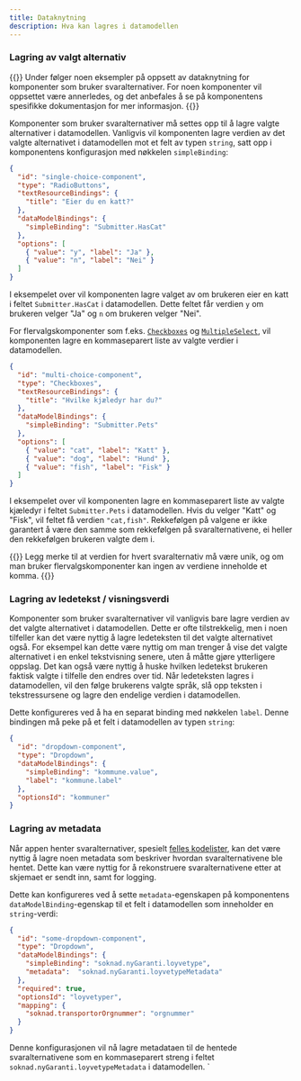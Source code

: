 ```yaml
---
title: Dataknytning
description: Hva kan lagres i datamodellen
---
```


### Lagring av valgt alternativ

{{<notice info>}}
Under følger noen eksempler på oppsett av dataknytning for komponenter som bruker svaralternativer. For noen komponenter
vil oppsettet være annerledes, og det anbefales å se på komponentens spesifikke dokumentasjon for mer informasjon.
{{</notice>}}

Komponenter som bruker svaralternativer må settes opp til å lagre valgte alternativer i datamodellen. Vanligvis vil
komponenten lagre verdien av det valgte alternativet i datamodellen mot et felt av typen `string`, satt opp i
komponentens konfigurasjon med nøkkelen `simpleBinding`:

```json {hl_lines=["8"]}
{
  "id": "single-choice-component",
  "type": "RadioButtons",
  "textResourceBindings": {
    "title": "Eier du en katt?"
  },
  "dataModelBindings": {
    "simpleBinding": "Submitter.HasCat"
  },
  "options": [
    { "value": "y", "label": "Ja" },
    { "value": "n", "label": "Nei" }
  ]
}
```

I eksempelet over vil komponenten lagre valget av om brukeren eier en katt i feltet `Submitter.HasCat` i datamodellen.
Dette feltet får verdien `y` om brukeren velger "Ja" og `n` om brukeren velger "Nei".

For flervalgskomponenter som f.eks. [`Checkboxes`](../../../../../reference/ux/components/checkboxes) og
[`MultipleSelect`](../../../../../reference/ux/components/multipleselect), vil komponenten lagre en kommaseparert
liste av valgte verdier i datamodellen.

```json
{
  "id": "multi-choice-component",
  "type": "Checkboxes",
  "textResourceBindings": {
    "title": "Hvilke kjæledyr har du?"
  },
  "dataModelBindings": {
    "simpleBinding": "Submitter.Pets"
  },
  "options": [
    { "value": "cat", "label": "Katt" },
    { "value": "dog", "label": "Hund" },
    { "value": "fish", "label": "Fisk" }
  ]
}
```

I eksempelet over vil komponenten lagre en kommaseparert liste av valgte kjæledyr i feltet `Submitter.Pets` i
datamodellen. Hvis du velger "Katt" og "Fisk", vil feltet få verdien `"cat,fish"`. Rekkefølgen på valgene er ikke
garantert å være den samme som rekkefølgen på svaralternativene, ei heller den rekkefølgen brukeren valgte dem i.

{{<notice warning>}}
Legg merke til at verdien for hvert svaralternativ må være unik, og om man bruker flervalgskomponenter kan ingen
av verdiene inneholde et komma.
{{</notice>}}

### Lagring av ledetekst / visningsverdi

Komponenter som bruker svaralternativer vil vanligvis bare lagre verdien av det valgte alternativet i datamodellen.
Dette er ofte tilstrekkelig, men i noen tilfeller kan det være nyttig å lagre ledeteksten til det valgte alternativet
også. For eksempel kan dette være nyttig om man trenger å vise det valgte alternativet i en enkel tekstvisning senere,
uten å måtte gjøre ytterligere oppslag. Det kan også være nyttig å huske hvilken ledetekst brukeren faktisk valgte i
tilfelle den endres over tid. Når ledeteksten lagres i datamodellen, vil den følge brukerens valgte språk, slå opp
teksten i tekstressursene og lagre den endelige verdien i datamodellen.

Dette konfigureres ved å ha en separat binding med nøkkelen `label`. Denne bindingen må peke på et felt i
datamodellen av typen `string`:

```json {hl_lines=["6"]}
{
  "id": "dropdown-component",
  "type": "Dropdown",
  "dataModelBindings": {
    "simpleBinding": "kommune.value",
    "label": "kommune.label"
  },
  "optionsId": "kommuner"
}
```

### Lagring av metadata

Når appen henter svaralternativer, spesielt [felles kodelister](../../sources/shared), kan det være nyttig å lagre
noen metadata som beskriver hvordan svaralternativene ble hentet. Dette kan være nyttig for å rekonstruere
svaralternativene etter at skjemaet er sendt inn, samt for logging.

Dette kan konfigureres ved å sette `metadata`-egenskapen på komponentens `dataModelBinding`-egenskap til et felt i
datamodellen som inneholder en `string`-verdi:

```json {hl_lines=["9"]}
{
  "id": "some-dropdown-component",
  "type": "Dropdown",
  "dataModelBindings": {
    "simpleBinding": "soknad.nyGaranti.loyvetype",
    "metadata":  "soknad.nyGaranti.loyvetypeMetadata"
  },
  "required": true,
  "optionsId": "loyvetyper",
  "mapping": {
    "soknad.transportorOrgnummer": "orgnummer"
  }
}
```

Denne konfigurasjonen vil nå lagre metadataen til de hentede svaralternativene som en kommaseparert streng i
feltet `soknad.nyGaranti.loyvetypeMetadata` i datamodellen.
`